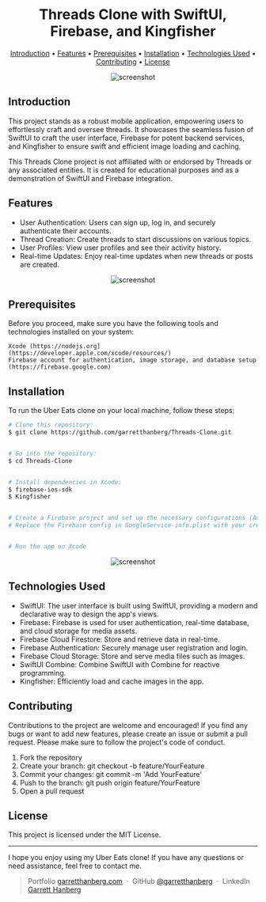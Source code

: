 <h1 align="center">
  Threads Clone with SwiftUI, Firebase, and Kingfisher
  <br>
</h1>

<p align="center">
  <a href="#introduction">Introduction</a> •
  <a href="#features">Features</a> •
  <a href="#prerequisites">Prerequisites</a> •
  <a href="#installation">Installation</a> •
  <a href="#technologiesused">Technologies Used</a> •
  <a href="#contributing">Contributing</a> •
  <a href="#license">License</a>
</p>

<p align="center">
  <img src="https://github.com/garretthanberg/Threads-Clone/assets/115447682/3ba4d8da-ac25-4ea0-9050-8785e8ef6680" alt="screenshot">
</p>

## Introduction

This project stands as a robust mobile application, empowering users to effortlessly craft and oversee threads. It showcases the seamless fusion of SwiftUI to craft the user interface, Firebase for potent backend services, and Kingfisher to ensure swift and efficient image loading and caching.

This Threads Clone project is not affiliated with or endorsed by Threads or any associated entities. It is created for educational purposes and as a demonstration of SwiftUI and Firebase integration.

## Features

* User Authentication: Users can sign up, log in, and securely authenticate their accounts.
* Thread Creation: Create threads to start discussions on various topics.
* User Profiles: View user profiles and see their activity history.
* Real-time Updates: Enjoy real-time updates when new threads or posts are created.

<p align="center">
  <img src="https://github.com/garretthanberg/Threads-Clone/assets/115447682/6a086caa-d409-4d23-bcf6-3bc7815699f6" alt="screenshot">
</p>

<a id="prerequisites"></a>
## Prerequisites

Before you proceed, make sure you have the following tools and technologies installed on your system:

    Xcode (https://nodejs.org](https://developer.apple.com/xcode/resources/)
    Firebase account for authentication, image storage, and database setup (https://firebase.google.com)

## Installation

To run the Uber Eats clone on your local machine, follow these steps:

```bash
# Clone this repository:
$ git clone https://github.com/garretthanberg/Threads-Clone.git


# Go into the repository:
$ cd Threads-Clone


# Install dependencies in Xcode:
$ firebase-ios-sdk
$ Kingfisher


# Create a Firebase project and set up the necessary configurations (Authentication, Storage and Firestore).
# Replace the Firebase config in GoogleService-info.plist with your credentials.


# Run the app on Xcode
```

<p align="center">
  <img src="https://github.com/garretthanberg/Threads-Clone/assets/115447682/3629ebaf-5b25-4c88-997c-265be232978d" alt="screenshot">
</p>

<a id="technologiesused"></a>
## Technologies Used

* SwiftUI: The user interface is built using SwiftUI, providing a modern and declarative way to design the app's views.
* Firebase: Firebase is used for user authentication, real-time database, and cloud storage for media assets.
* Firebase Cloud Firestore: Store and retrieve data in real-time.
* Firebase Authentication: Securely manage user registration and login.
* Firebase Cloud Storage: Store and serve media files such as images.
* SwiftUI Combine: Combine SwiftUI with Combine for reactive programming.
* Kingfisher: Efficiently load and cache images in the app.

## Contributing

Contributions to the project are welcome and encouraged! If you find any bugs or want to add new features, please create an issue or submit a pull request. Please make sure to follow the project's code of conduct.

1. Fork the repository
2. Create your branch: git checkout -b feature/YourFeature
3. Commit your changes: git commit -m 'Add YourFeature'
4. Push to the branch: git push origin feature/YourFeature
5. Open a pull request

## License

This project is licensed under the MIT License.

---

I hope you enjoy using my Uber Eats clone! If you have any questions or need assistance, feel free to contact me.

> Portfolio [garretthanberg.com](https://www.garretthanberg.com) &nbsp;&middot;&nbsp;
> GitHub [@garretthanberg](https://github.com/garretthanberg) &nbsp;&middot;&nbsp;
> LinkedIn [Garrett Hanberg](https://www.linkedin.com/in/garrett-hanberg/) 
